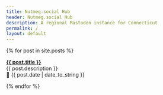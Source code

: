 ```yaml
---
title: Nutmeg.social Hub
header: Nutmeg.social Hub
description: A regional Mastodon instance for Connecticut
permalink: /
layout: default
---
```


{% for post in site.posts %}
  <p class="blog-item"><b><a href="{{ post.url }}">{{ post.title }}</a></b><br>
  <span class="post-description">{{ post.description }}</span><br>
  <span class="post-meta">📅 {{ post.date | date_to_string }}</span></p>
{% endfor %}
